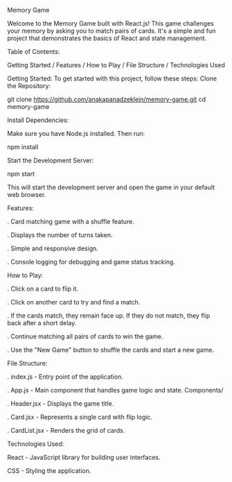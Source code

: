 Memory Game

Welcome to the Memory Game built with React.js! This game challenges your memory by asking you to match pairs of cards. It's a simple and fun project that demonstrates the basics of React and state management.



Table of Contents:

Getting Started / 
Features / 
How to Play / 
File Structure / 
Technologies Used 



Getting Started:
To get started with this project, follow these steps:
Clone the Repository:

git clone https://github.com/anakapanadzeklein/memory-game.git
cd memory-game


Install Dependencies:

Make sure you have Node.js installed. Then run:

npm install



Start the Development Server:

npm start

This will start the development server and open the game in your default web browser.



Features:

. Card matching game with a shuffle feature.

. Displays the number of turns taken.

. Simple and responsive design.

. Console logging for debugging and game status tracking.




How to Play:

. Click on a card to flip it.

. Click on another card to try and find a match.

. If the cards match, they remain face up. If they do not match, they flip back after a short delay.

. Continue matching all pairs of cards to win the game.

. Use the "New Game" button to shuffle the cards and start a new game.



File Structure:

. index.js - Entry point of the application.

. App.js - Main component that handles game logic and state.
Components/

. Header.jsx - Displays the game title.

. Card.jsx - Represents a single card with flip logic.

. CardList.jsx - Renders the grid of cards.



Technologies Used:

React - JavaScript library for building user interfaces.

CSS - Styling the application.